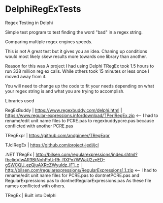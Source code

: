 # DelphiRegExTests
Regex Testing in Delphi

  Simple test program to test finding the word "bad" in a regex string.

  Comparing multiple regex engines speeds.

  This is not A great test but it gives you an idea.
  Chaning up conditions would most likely skew results more towards one library than another.

  Reason for this was A project I had using Delphi TRegEx took 1.5 hours to run 338 million reg ex calls.
  While others took 15 minutes or less once I moved away from it.

  You will need to change up the code to fit your needs depending on what your regex string is and
  what you are trying to accomplish.

  Libraries used

  RegExBuddy  | https://www.regexbuddy.com/delphi.html  | https://www.regular-expressions.info/download/TPerlRegEx.zip
  <-- I had to rename/edit unit name files to PCRE.pas to regexbuddypcre.pas because conflicted with another PCRE.pas

  TRegExpr  | https://github.com/andgineer/TRegExpr

  TJclRegEx  | https://github.com/project-jedi/jcl

  .NET TRegEx | http://bilsen.com/regularexpressions/index.shtml?fbclid=IwAR3BtNohPoUrRh-RXPn7WWaU2znED-gSWCQU_ezQjuAXRcZWyuIdz_IF1_c
  | http://bilsen.com/regularexpressions/RegularExpressions1.1.zip
  <-- I had to rename/edit unit name files for PCRE.pas to dontnetPCRE.pas and RegularExpressions.pas to dontnetRegularExpressions.pas
  As these file names conflicted with others.

  TRegEx | Built into Delphi
